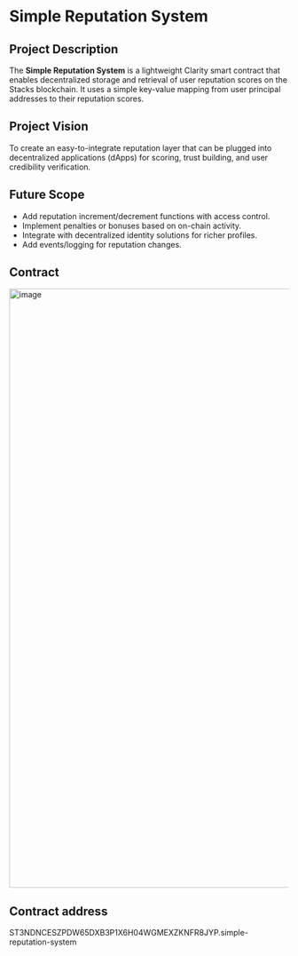 # Simple Reputation System

## Project Description
The **Simple Reputation System** is a lightweight Clarity smart contract that enables decentralized storage and retrieval of user reputation scores on the Stacks blockchain. It uses a simple key-value mapping from user principal addresses to their reputation scores.

## Project Vision
To create an easy-to-integrate reputation layer that can be plugged into decentralized applications (dApps) for scoring, trust building, and user credibility verification.

## Future Scope
- Add reputation increment/decrement functions with access control.
- Implement penalties or bonuses based on on-chain activity.
- Integrate with decentralized identity solutions for richer profiles.
- Add events/logging for reputation changes.

## Contract 
<img width="1920" height="1080" alt="image" src="https://github.com/user-attachments/assets/0123ac43-64f8-414a-9e03-8c207d47d0b1" />

## Contract address
ST3NDNCESZPDW65DXB3P1X6H04WGMEXZKNFR8JYP.simple-reputation-system
